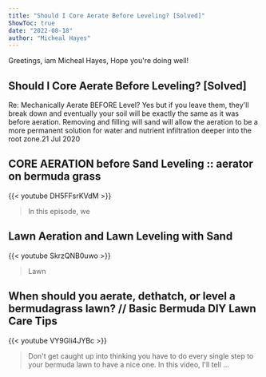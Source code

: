 ```yaml
---
title: "Should I Core Aerate Before Leveling? [Solved]"
ShowToc: true 
date: "2022-08-18"
author: "Micheal Hayes" 
---
```


Greetings, iam Micheal Hayes, Hope you're doing well!
## Should I Core Aerate Before Leveling? [Solved]
Re: Mechanically Aerate BEFORE Level? Yes but if you leave them, they'll break down and eventually your soil will be exactly the same as it was before aeration. Removing and filling will sand will allow the aeration to be a more permanent solution for water and nutrient infiltration deeper into the root zone.21 Jul 2020

## CORE AERATION before Sand Leveling :: aerator on bermuda grass
{{< youtube DH5FFsrKVdM >}}
>In this episode, we 

## Lawn Aeration and Lawn Leveling with Sand
{{< youtube SkrzQNB0uwo >}}
>Lawn 

## When should you aerate, dethatch, or level a bermudagrass lawn? // Basic Bermuda DIY Lawn Care Tips
{{< youtube VY9GIi4JYBc >}}
>Don't get caught up into thinking you have to do every single step to your bermuda lawn to have a nice one. In this video, I'll tell ...


